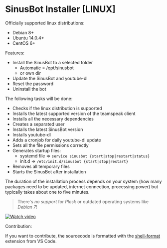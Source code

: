 # SinusBot Installer [LINUX]

Officially supported linux distributions:

- Debian 8+
- Ubuntu 14.0.4+
- CentOS 6+

Features:

- Install the SinusBot to a selected folder
  - Automatic = /opt/sinusbot
  - or own dir
- Update the SinusBot and youtube-dl
- Reset the password
- Uninstall the bot

The following tasks will be done:

- Checks if the linux distribution is supported
- Installs the latest supported version of the teamspeak client
- Installs all the necessary dependencies
- Creates a separated user
- Installs the latest SinusBot version
- Installs youtube-dl
- Adds a cronjob for daily youtube-dl update
- Sets all the file permissions correctly
- Generates startup files:
  - systemd file => `service sinusbot {start|stop|restart|status}`
  - init.d => `/etc/init.d/sinusbot {start|stop|restart}`
- Removes all temporary files
- Starts the SinusBot after installation

The duration of the installation process depends on your system (how many packages need to be updated, internet connection, processing power) but typically takes about one to five minutes.

> There's *no support* for *Plesk* or outdated operating systems like *Debian 7*!

[![Watch video](https://img.youtube.com/vi/_GEd_ert7PA/0.jpg)](https://www.youtube.com/watch?v=_GEd_ert7PA)

Contribution:

If you want to contribute, the sourcecode is formatted with the [shell-format](https://marketplace.visualstudio.com/items?itemName=foxundermoon.shell-format) extension from VS Code.